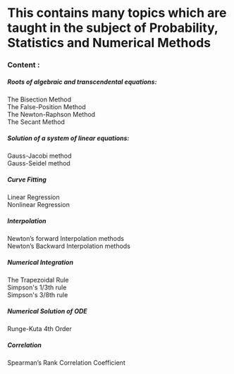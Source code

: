 <h1>This contains many topics which are taught in the subject of Probability, Statistics and Numerical Methods</h1>

<h3>Content :</h3>

<h5>Roots of algebraic and transcendental equations:</h5>
<div>The Bisection Method
</div>
<div>The False-Position Method</div>
<div>The Newton-Raphson Method</div>
<div>The Secant Method</div>

<h5>Solution of a system of linear equations:</h5>
<div> Gauss-Jacobi method
</div>
<div>Gauss-Seidel method</div>

<h5>Curve Fitting</h5>
<div>Linear Regression</div>
<div>Nonlinear Regression</div>

<h5>Interpolation</h5>
<div>Newton’s forward Interpolation methods</div>
<div>Newton’s Backward Interpolation methods</div>

<h5>Numerical Integration</h5>
<div>The Trapezoidal Rule</div>
<div>Simpson's 1/3th rule</div>
<div>Simpson's 3/8th rule</div>

<h5>Numerical Solution of ODE</h5>
<div>Runge-Kuta 4th Order
</div>

<h5>Correlation</h5>
<div>Spearman’s Rank Correlation Coefficient</div>
